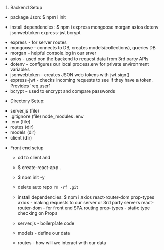 1. Backend Setup

* package Json:
$ npm i init

* install dependencies:
$ npm i express mongoose morgan axios dotenv jsonwebtoken express-jwt bcrypt
- express       - for server routes
- mongoose      - connects to DB, creates models(collections), queries DB
- morgan        - helpful console.log in our srver
- axios         - used oon the backend to request data from 3rd party APIs
- dotenv        - configures our local process.env for private environment variables
- jsonwebtoken  - creates JSON web tokens with jwt.sign()
- express-jwt   - checks incoming requests to see if they have a token. Provides `req.user1
- bcrypt          - used to encrypt and compare passwords

* Directory Setup:
- server.js (file)
- .gitignore (file)
    node_modules
    .env
- .env (file)
- routes (dir)
- models (dir)
- client (dir)

* Front end setup
    - cd to client and 
    - $ create-react-app .
    - $ npm init -y
    - delete auto repo `rm -rf .git`
    - install dependencies:
        $ npm i axios react-router-dom prop-types
        axios               - making requests to our server or 3rd party servers
        react-router-dom    - for front end SPA routing
        prop-types          - static type checking on Props
        
    - server.js     - boilerplate code
    - models        - define our data
    - routes        - how will we interact with our data
        
        
